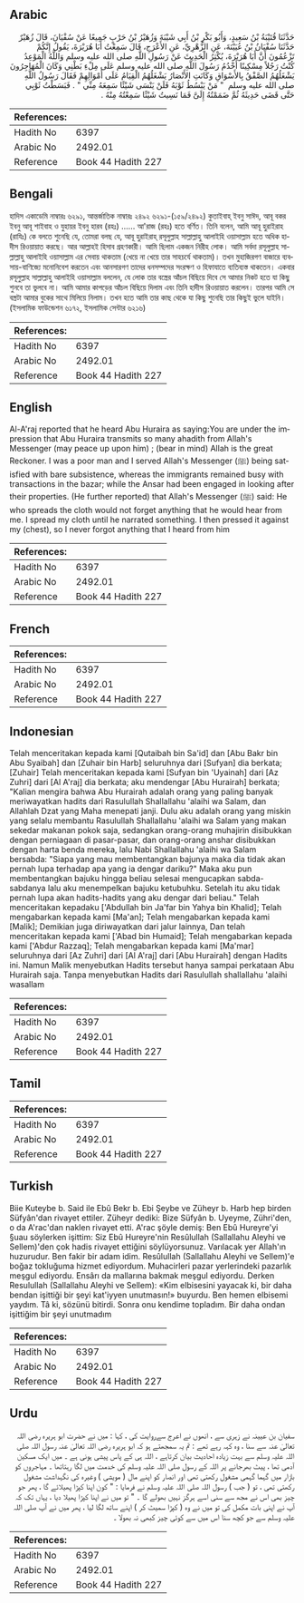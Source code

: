 ## Arabic


<div dir="rtl" lang="ar" style={{fontSize:'larger',backgroundColor:'#f8f9fa',padding:20}}>
حَدَّثَنَا قُتَيْبَةُ بْنُ سَعِيدٍ، وَأَبُو بَكْرِ بْنُ أَبِي شَيْبَةَ وَزُهَيْرُ بْنُ حَرْبٍ جَمِيعًا عَنْ سُفْيَانَ، قَالَ زُهَيْرٌ حَدَّثَنَا سُفْيَانُ بْنُ عُيَيْنَةَ، عَنِ الزُّهْرِيِّ، عَنِ الأَعْرَجِ، قَالَ سَمِعْتُ أَبَا هُرَيْرَةَ، يَقُولُ إِنَّكُمْ تَزْعُمُونَ أَنَّ أَبَا هُرَيْرَةَ، يُكْثِرُ الْحَدِيثَ عَنْ رَسُولِ اللَّهِ صلى الله عليه وسلم وَاللَّهُ الْمَوْعِدُ كُنْتُ رَجُلاً مِسْكِينًا أَخْدُمُ رَسُولَ اللَّهِ صلى الله عليه وسلم عَلَى مِلْءِ بَطْنِي وَكَانَ الْمُهَاجِرُونَ يَشْغَلُهُمُ الصَّفْقُ بِالأَسْوَاقِ وَكَانَتِ الأَنْصَارُ يَشْغَلُهُمُ الْقِيَامُ عَلَى أَمْوَالِهِمْ فَقَالَ رَسُولُ اللَّهِ صلى الله عليه وسلم ‏ "‏ مَنْ يَبْسُطُ ثَوْبَهُ فَلَنْ يَنْسَى شَيْئًا سَمِعَهُ مِنِّي ‏"‏ ‏.‏ فَبَسَطْتُ ثَوْبِي حَتَّى قَضَى حَدِيثَهُ ثُمَّ ضَمَمْتُهُ إِلَىَّ فَمَا نَسِيتُ شَيْئًا سَمِعْتُهُ مِنْهُ ‏.‏
</div>
<div style={{backgroundColor:'#f8f9fa',padding:20, marginBottom: 10}}><table> <thead> <tr> <th>References:</th> <th></th> </tr> </thead> <tbody><tr><td>Hadith No</td><td>6397</td></tr><tr><td>Arabic No</td><td>2492.01</td></tr><tr><td>Reference</td><td>Book 44 Hadith 227</td></tr></tbody></table></div>

## Bengali


<div dir="ltr" lang="bn" style={{fontSize:'larger',backgroundColor:'#f8f9fa',padding:20}}>
হাদিস একাডেমি নাম্বারঃ ৬২৯১, আন্তর্জাতিক নাম্বারঃ ২৪৯২ ৬২৯১-(১৫৯/২৪৯২) কুতাইবাহ্ ইবনু সাঈদ, আবূ বকর ইবনু আবূ শাইবাহ ও যুহায়র ইবনু হারব (রহঃ) ...... আ'রাজ (রহঃ) হতে বর্ণিত। তিনি বলেন, আমি আবূ হুরাইরাহ (রাযিঃ) কে বলতে শুনেছি যে, তোমরা বলছ যে, আবূ হুরাইরাহ্ রসূলুল্লাহ সাল্লাল্লাহু আলাইহি ওয়াসাল্লাম হতে অধিক হাদীস রিওয়ায়াত করছে। আর আল্লাহই হিসাব গ্রহণকারী। আমি ছিলাম একজন নিরীহ লোক। আমি সর্বদা রসূলুল্লাহ সাল্লাল্লাহু আলাইহি ওয়াসাল্লাম এর সেবায় থাকতাম (খেয়ে না খেয়ে তার সাহচর্যে থাকতাম)। তখন মুহাজিরগণ বাজারে ব্যবসায়-বাণিজ্যে মনোনিবেশ করতেন এবং আনসারগণ তাদের ধনসম্পদের সংরক্ষণ ও হিফাযাতে ব্যতিব্যস্ত থাকতেন। একবার রসূলুল্লাহ সাল্লাল্লাহু আলাইহি ওয়াসাল্লাম বললেন, যে লোক তার বস্ত্রের আঁচল বিছিয়ে দিবে সে আমার নিকট হতে যা কিছু শুনবে তা ভুলবে না। আমি আমার কাপড়ের আঁচল বিছিয়ে দিলাম এবং তিনি হাদীস রিওয়ায়াত করলেন। তারপর আমি সে বস্ত্রটা আমার বুকের সাথে মিলিয়ে নিলাম। তখন হতে আমি তার কাছ থেকে যা কিছু শুনেছি তার কিছুই ভুলে যাইনি। (ইসলামিক ফাউন্ডেশন ৬১৭২, ইসলামিক সেন্টার ৬২১৬)
</div>
<div style={{backgroundColor:'#f8f9fa',padding:20, marginBottom: 10}}><table> <thead> <tr> <th>References:</th> <th></th> </tr> </thead> <tbody><tr><td>Hadith No</td><td>6397</td></tr><tr><td>Arabic No</td><td>2492.01</td></tr><tr><td>Reference</td><td>Book 44 Hadith 227</td></tr></tbody></table></div>

## English


<div dir="ltr" lang="en" style={{fontSize:'larger',backgroundColor:'#f8f9fa',padding:20}}>
Al-A'raj reported that he heard Abu Huraira as saying:You are under the impression that Abu Huraira transmits so many ahadith from Allah's Messenger (may peace up upon him) ; (bear in mind) Allah is the great Reckoner. I was a poor man and I served Allah's Messenger (ﷺ) being satisfied with bare subsistence, whereas the immigrants remained busy with transactions in the bazar; while the Ansar had been engaged in looking after their properties. (He further reported) that Allah's Messenger (ﷺ) said: He who spreads the cloth would not forget anything that he would hear from me. I spread my cloth until he narrated something. I then pressed it against my (chest), so I never forgot anything that I heard from him
</div>
<div style={{backgroundColor:'#f8f9fa',padding:20, marginBottom: 10}}><table> <thead> <tr> <th>References:</th> <th></th> </tr> </thead> <tbody><tr><td>Hadith No</td><td>6397</td></tr><tr><td>Arabic No</td><td>2492.01</td></tr><tr><td>Reference</td><td>Book 44 Hadith 227</td></tr></tbody></table></div>

## French


<div dir="ltr" lang="fr" style={{fontSize:'larger',backgroundColor:'#f8f9fa',padding:20}}>

</div>
<div style={{backgroundColor:'#f8f9fa',padding:20, marginBottom: 10}}><table> <thead> <tr> <th>References:</th> <th></th> </tr> </thead> <tbody><tr><td>Hadith No</td><td>6397</td></tr><tr><td>Arabic No</td><td>2492.01</td></tr><tr><td>Reference</td><td>Book 44 Hadith 227</td></tr></tbody></table></div>

## Indonesian


<div dir="ltr" lang="id" style={{fontSize:'larger',backgroundColor:'#f8f9fa',padding:20}}>
Telah menceritakan kepada kami [Qutaibah bin Sa'id] dan [Abu Bakr bin Abu Syaibah] dan [Zuhair bin Harb] seluruhnya dari [Sufyan] dia berkata; [Zuhair] Telah menceritakan kepada kami [Sufyan bin 'Uyainah] dari [Az Zuhri] dari [Al A'raj] dia berkata; aku mendengar [Abu Hurairah] berkata; "Kalian mengira bahwa Abu Hurairah adalah orang yang paling banyak meriwayatkan hadits dari Rasulullah Shallallahu 'alaihi wa Salam, dan Allahlah Dzat yang Maha menepati janji. Dulu aku adalah orang yang miskin yang selalu membantu Rasulullah Shallallahu 'alaihi wa Salam yang makan sekedar makanan pokok saja, sedangkan orang-orang muhajirin disibukkan dengan perniagaan di pasar-pasar, dan orang-orang anshar disibukkan dengan harta benda mereka, lalu Nabi Shallallahu 'alaihi wa Salam bersabda: "Siapa yang mau membentangkan bajunya maka dia tidak akan pernah lupa terhadap apa yang ia dengar dariku?" Maka aku pun membentangkan bajuku hingga beliau selesai mengucapkan sabda-sabdanya lalu aku menempelkan bajuku ketubuhku. Setelah itu aku tidak pernah lupa akan hadits-hadits yang aku dengar dari beliau." Telah menceritakan kepadaku ['Abdullah bin Ja'far bin Yahya bin Khalid]; Telah mengabarkan kepada kami [Ma'an]; Telah mengabarkan kepada kami [Malik]; Demikian juga diriwayatkan dari jalur lainnya, Dan telah menceritakan kepada kami ['Abad bin Humaid]; Telah mengabarkan kepada kami ['Abdur Razzaq]; Telah mengabarkan kepada kami [Ma'mar] seluruhnya dari [Az Zuhri] dari [Al A'raj] dari [Abu Hurairah] dengan Hadits ini. Namun Malik menyebutkan Hadits tersebut hanya sampai perkataan Abu Hurairah saja. Tanpa menyebutkan Hadits dari Rasulullah shallallahu 'alaihi wasallam
</div>
<div style={{backgroundColor:'#f8f9fa',padding:20, marginBottom: 10}}><table> <thead> <tr> <th>References:</th> <th></th> </tr> </thead> <tbody><tr><td>Hadith No</td><td>6397</td></tr><tr><td>Arabic No</td><td>2492.01</td></tr><tr><td>Reference</td><td>Book 44 Hadith 227</td></tr></tbody></table></div>

## Tamil


<div dir="ltr" lang="ta" style={{fontSize:'larger',backgroundColor:'#f8f9fa',padding:20}}>

</div>
<div style={{backgroundColor:'#f8f9fa',padding:20, marginBottom: 10}}><table> <thead> <tr> <th>References:</th> <th></th> </tr> </thead> <tbody><tr><td>Hadith No</td><td>6397</td></tr><tr><td>Arabic No</td><td>2492.01</td></tr><tr><td>Reference</td><td>Book 44 Hadith 227</td></tr></tbody></table></div>

## Turkish


<div dir="ltr" lang="tr" style={{fontSize:'larger',backgroundColor:'#f8f9fa',padding:20}}>
Biie Kuteybe b. Said ile Ebû Bekr b. Ebi Şeybe ve Züheyr b. Harb hep birden Süfyân'dan rivayet ettiler. Züheyr dediki: Bize Süfyân b. Uyeyme, Zühri'den, o da A'rac'dan naklen rivayet etti. A'rac şöyle demiş: Ben Ebû Hureyre'yi §uau söylerken işittim: Siz Ebû Hureyre'nin Resûlullah (Sallallahu Aleyhi ve Sellem)'den çok hadis rivayet ettiğini söylüyorsunuz. Varılacak yer Allah'ın huzurudur. Ben fakir bir adam idim. Resûlullah (Sallallahu Aleyhi ve Sellem)'e boğaz tokluğuma hizmet ediyordum. Muhacirleri pazar yerlerindeki pazarlık meşgul ediyordu. Ensârı da mallarına bakmak meşgul ediyordu. Derken Resulullah (Sallallahu Aleyhi ve Sellem): «Kim elbisesini yayacak ki, bir daha bendan işittiği bir şeyi kat'iyyen unutmasın!» buyurdu. Ben hemen elbisemi yaydım. Tâ ki, sözünü bitirdi. Sonra onu kendime topladım. Bir daha ondan işittiğim bir şeyi unutmadım
</div>
<div style={{backgroundColor:'#f8f9fa',padding:20, marginBottom: 10}}><table> <thead> <tr> <th>References:</th> <th></th> </tr> </thead> <tbody><tr><td>Hadith No</td><td>6397</td></tr><tr><td>Arabic No</td><td>2492.01</td></tr><tr><td>Reference</td><td>Book 44 Hadith 227</td></tr></tbody></table></div>

## Urdu


<div dir="rtl" lang="ur" style={{fontSize:'larger',backgroundColor:'#f8f9fa',padding:20}}>
سفیان بن عیینہ نے زہری سے ، انھوں نے اعرج سےروایت کی ، کہا : میں نے حضرت ابو ہریرہ رضی اللہ تعالیٰ عنہ سے سنا ، وہ کہہ رہے تھے : تم یہ سمجھتے ہو کہ ابو ہریرہ رضی اللہ تعالیٰ عنہ رسول اللہ صلی اللہ علیہ وسلم سے بہت زیادہ احادیث بیان کرتاہے ، اللہ ہی کے پاس پیشی ہونی ہے ۔ میں ایک مسکین آدمی تھا ، پیٹ بھرجانے پر اللہ کے رسول صلی اللہ علیہ وسلم کی خدمت میں لگا رہتاتھا ۔ مہاجروں کو بازار میں گہما گہمی مشغول رکھتی تھی اور انصار کو اپنے مال ( مویشی ) وغیرہ کی نگہداشت مشغول رکھتی تھی ، تو ( جب ) رسول اللہ صلی اللہ علیہ وسلم نے فرمایا : " کون اپنا کپڑا پھیلائے گا ، پھر جو چیز بھی اس نے مجھ سے سنی اسے ہرگز نہیں بھولے گا ۔ " تو میں نے اپنا کپڑا پھیلا دیا ، یہاں تک کہ آپ نے اپنی بات مکمل کی تو میں نے وہ ( کپڑا سمیٹ کر ) اپنے ساتھ لگا لیا ، پھر میں نے آپ صلی اللہ علیہ وسلم سے جو کچھ سنا اس میں سے کوئی چیز کبھی نہ بھولا ۔
</div>
<div style={{backgroundColor:'#f8f9fa',padding:20, marginBottom: 10}}><table> <thead> <tr> <th>References:</th> <th></th> </tr> </thead> <tbody><tr><td>Hadith No</td><td>6397</td></tr><tr><td>Arabic No</td><td>2492.01</td></tr><tr><td>Reference</td><td>Book 44 Hadith 227</td></tr></tbody></table></div>